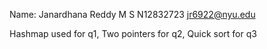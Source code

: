 Name:
Janardhana Reddy M S
N12832723
jr6922@nyu.edu

Hashmap used for q1,
Two pointers for q2,
Quick sort for q3
